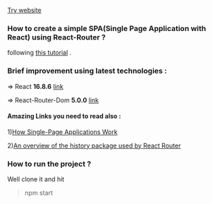 [Try website](https://goxr3plus.github.io/React-Router-V5-Tutorial/)

### How to create a simple SPA(Single Page Application with React) using React-Router ?

following [this tutorial](https://blog.pshrmn.com/entry/simple-react-router-v4-tutorial) .

### Brief improvement using latest technologies :

=> React <b>16.8.6</b> [link](https://github.com/facebook/react)

=> React-Router-Dom <b>5.0.0</b> [link](https://github.com/ReactTraining/react-router/tree/master/packages/react-router-dom) 

#### Amazing Links you need to read also :

1)[How Single-Page Applications Work](https://blog.pshrmn.com/entry/how-single-page-applications-work/)

2)[An overview of the history package used by React Router](https://blog.pshrmn.com/entry/a-little-bit-of-history/)


### How to run the project ?

Well clone it and hit 
>npm start
